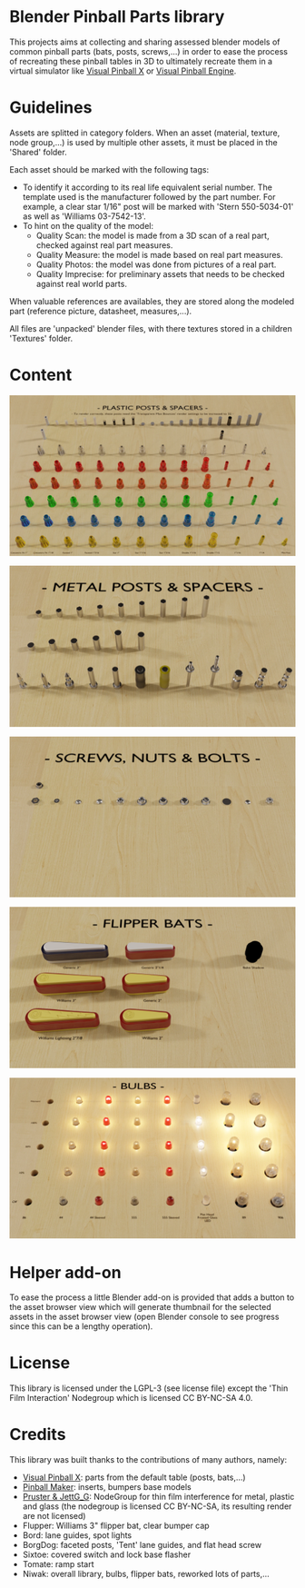 # Blender Pinball Parts library

This projects aims at collecting and sharing assessed blender models of common pinball parts (bats, posts, screws,...) in order to ease the process of recreating these pinball tables in 3D to ultimately recreate them in a virtual simulator like [Visual Pinball X](https://github.com/vpinball/vpinball) or [Visual Pinball Engine](https://github.com/freezy/VisualPinball.Engine).


# Guidelines

Assets are splitted in category folders. When an asset (material, texture, node group,...) is used by multiple other assets, it must be placed in the 'Shared' folder.

Each asset should be marked with the following tags:
- To identify it according to its real life equivalent serial number. The template used is the manufacturer followed by the part number. For example, a clear star 1/16" post will be marked with 'Stern 550-5034-01' as well as 'Williams 03-7542-13'.
- To hint on the quality of the model:
   - Quality Scan: the model is made from a 3D scan of a real part, checked against real part measures.
   - Quality Measure: the model is made based on real part measures.
   - Quality Photos: the model was done from pictures of a real part.
   - Quality Imprecise: for preliminary assets that needs to be checked against real world parts.

When valuable references are availables, they are stored along the modeled part (reference picture, datasheet, measures,...).

All files are 'unpacked' blender files, with there textures stored in a children 'Textures' folder.


# Content

![Plastic posts](Posts/Plastic%20Posts.webp)

![Metal posts](Posts/Metal%20Posts.webp)

![Screw Bolts & Nuts](Screws/Screws.webp)

![Flipper bats](Flipper/Flipper%20Bats.webp)

![Bulbs](Bulbs/Bulbs.webp)


# Helper add-on

To ease the process a little Blender add-on is provided that adds a button to the asset browser view which will generate thumbnail for the selected assets in the asset browser view (open Blender console to see progress since this can be a lengthy operation).


# License

This library is licensed under the LGPL-3 (see license file) except the 'Thin Film Interaction' Nodegroup which is licensed CC BY-NC-SA 4.0.


# Credits

This library was built thanks to the contributions of many authors, namely:
- [Visual Pinball X](https://github.com/vpinball/vpinball): parts from the default table (posts, bats,...)
- [Pinball Maker](https://pinballmakers.com/wiki/index.php?title=Files_Section): inserts, bumpers base models
- [Pruster & JettG_G](https://blenderartists.org/t/gpu-compatible-thin-film-interference-v2-1-glass-within-glass-absorption/699459): NodeGroup for thin film interference for metal, plastic and glass (the nodegroup is licensed CC BY-NC-SA, its resulting render are not licensed)
- Flupper: Williams 3" flipper bat, clear bumper cap
- Bord: lane guides, spot lights
- BorgDog: faceted posts, 'Tent' lane guides, and flat head screw
- Sixtoe: covered switch and lock base flasher
- Tomate: ramp start
- Niwak: overall library, bulbs, flipper bats, reworked lots of parts,...

